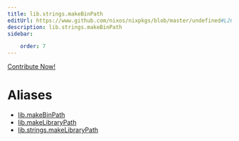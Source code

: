 ```yaml
---
title: lib.strings.makeBinPath
editUrl: https://www.github.com/nixos/nixpkgs/blob/master/undefined#L264C5
description: lib.strings.makeBinPath
sidebar:

    order: 7
---
```


<a href="https://www.github.com/nixos/nixpkgs/blob/master/undefined#L264C5">Contribute Now!</a>


# Aliases

- [lib.makeBinPath](/nix-doc-comments/reference/lib/lib-makebinpath)
- [lib.makeLibraryPath](/nix-doc-comments/reference/lib/lib-makelibrarypath)
- [lib.strings.makeLibraryPath](/nix-doc-comments/reference/lib/strings/lib-strings-makelibrarypath)


